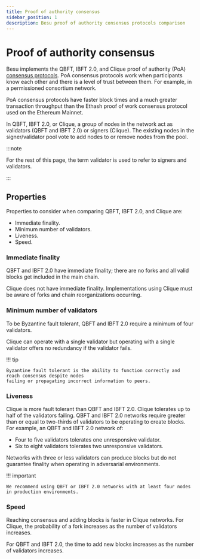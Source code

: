 ```yaml
---
title: Proof of authority consensus
sidebar_position: 1
description: Besu proof of authority consensus protocols comparison
---
```


# Proof of authority consensus

Besu implements the QBFT, IBFT 2.0, and Clique proof of authority (PoA) [consensus protocols](../how-to/configure/consensus/index.md). PoA consensus protocols work when participants know each other and there is a level of trust between them. For example, in a permissioned consortium network.

PoA consensus protocols have faster block times and a much greater transaction throughput than the Ethash proof of work consensus protocol used on the Ethereum Mainnet.

In QBFT, IBFT 2.0, or Clique, a group of nodes in the network act as validators (QBFT and IBFT 2.0) or signers (Clique). The existing nodes in the signer/validator pool vote to add nodes to or remove nodes from the pool.

:::note

For the rest of this page, the term validator is used to refer to signers and validators.

:::

## Properties

Properties to consider when comparing QBFT, IBFT 2.0, and Clique are:

- Immediate finality.
- Minimum number of validators.
- Liveness.
- Speed.

### Immediate finality

QBFT and IBFT 2.0 have immediate finality; there are no forks and all valid blocks get included in the main chain.

Clique does not have immediate finality. Implementations using Clique must be aware of forks and chain reorganizations occurring.

### Minimum number of validators

To be Byzantine fault tolerant, QBFT and IBFT 2.0 require a minimum of four validators.

Clique can operate with a single validator but operating with a single validator offers no redundancy if the validator fails.

!!! tip

    Byzantine fault tolerant is the ability to function correctly and reach consensus despite nodes
    failing or propagating incorrect information to peers.

### Liveness

Clique is more fault tolerant than QBFT and IBFT 2.0. Clique tolerates up to half of the validators failing. QBFT and IBFT 2.0 networks require greater than or equal to two-thirds of validators to be operating to create blocks. For example, an QBFT and IBFT 2.0 network of:

- Four to five validators tolerates one unresponsive validator.
- Six to eight validators tolerates two unresponsive validators.

Networks with three or less validators can produce blocks but do not guarantee finality when operating in adversarial environments.

!!! important

    We recommend using QBFT or IBFT 2.0 networks with at least four nodes in production environments.

### Speed

Reaching consensus and adding blocks is faster in Clique networks. For Clique, the probability of a fork increases as the number of validators increases.

For QBFT and IBFT 2.0, the time to add new blocks increases as the number of validators increases.
